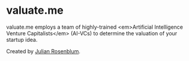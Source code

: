 # valuate.me
valuate.me employs a team of highly-trained &lt;em>Artificial Intelligence Venture Capitalists&lt;/em> (AI-VCs) to determine the valuation of your startup idea. 

Created by [Julian Rosenblum](http://julianrosenblum.com/).
